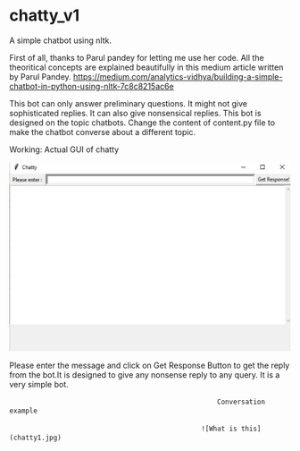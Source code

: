 # chatty_v1
A simple chatbot using nltk.

First of all, thanks to Parul pandey for letting me use her code.
All the theoritical concepts are explained beautifully in this medium article written by Parul Pandey.
https://medium.com/analytics-vidhya/building-a-simple-chatbot-in-python-using-nltk-7c8c8215ac6e

This bot can only answer preliminary questions. It might not give sophisticated replies. It can also give nonsensical replies.
This bot is designed on the topic chatbots. Change the content of content.py file to make the chatbot converse about a different topic.

Working:
Actual GUI of chatty

![What is this](chatty.jpg)

Please enter the message and click on Get Response Button to get the reply from the bot.It is designed to give any nonsense reply to any query. It is a very simple bot.

                                                        Conversation example

                                                    ![What is this](chatty1.jpg)


